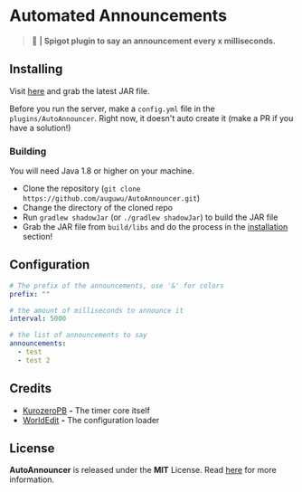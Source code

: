 # Automated Announcements
> :speech_balloon: **| Spigot plugin to say an announcement every x milliseconds.**

## Installing
Visit [here](https://github.com/auguwu/AutoAnnouncer/releases) and grab the latest JAR file.

Before you run the server, make a `config.yml` file in the `plugins/AutoAnnouncer`. Right now, it doesn't auto create it (make a PR if you have a solution!)

### Building
You will need Java 1.8 or higher on your machine.

- Clone the repository (``git clone https://github.com/auguwu/AutoAnnouncer.git``)
- Change the directory of the cloned repo
- Run `gradlew shadowJar` (or `./gradlew shadowJar`) to build the JAR file
- Grab the JAR file from `build/libs` and do the process in the [installation](#installing) section!

## Configuration
```yaml
# The prefix of the announcements, use '&' for colors
prefix: ""

# the amount of milliseconds to announce it
interval: 5000

# the list of announcements to say
announcements:
  - test
  - test 2
```

## Credits
- [KurozeroPB](https://github.com/KurozeroPB) **-** The timer core itself
- [WorldEdit](https://github.com/EngineHub) **-** The configuration loader

## License
**AutoAnnouncer** is released under the **MIT** License. Read [here](/LICENSE) for more information.